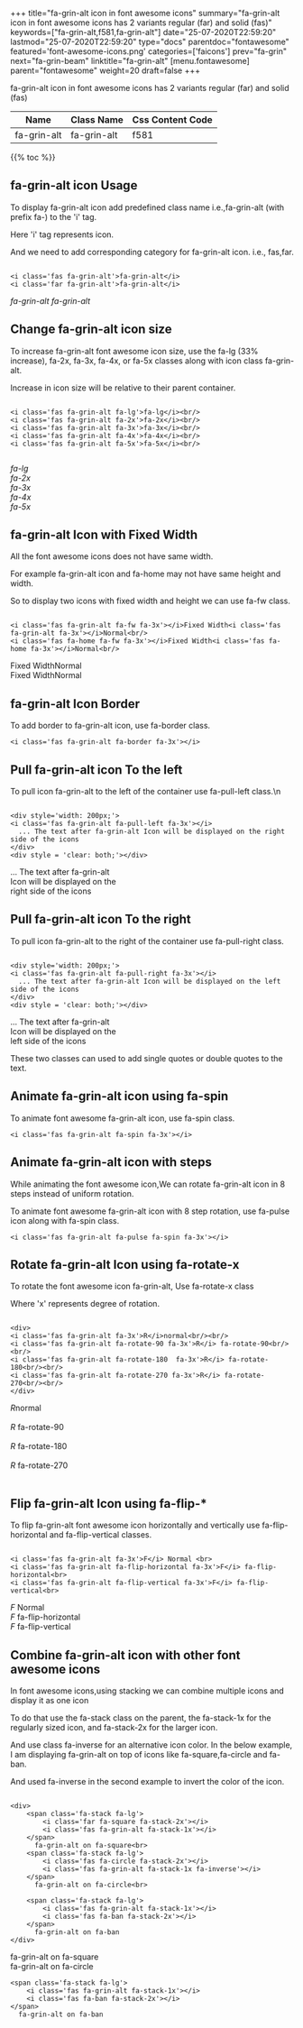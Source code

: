 +++
title="fa-grin-alt icon in font awesome icons"
summary="fa-grin-alt icon in font awesome icons has 2 variants regular (far) and solid (fas)"
keywords=["fa-grin-alt,f581,fa-grin-alt"]
date="25-07-2020T22:59:20"
lastmod="25-07-2020T22:59:20"
type="docs"
parentdoc="fontawesome"
featured='font-awesome-icons.png'
categories=['faicons']
prev="fa-grin"
next="fa-grin-beam"
linktitle="fa-grin-alt"
[menu.fontawesome]
parent="fontawesome"
weight=20
draft=false
+++


fa-grin-alt icon in font awesome icons has 2 variants regular (far) and solid (fas)

<div class='table-responsive'><table class='table'><thead><tr><th>Name</th><th>Class Name</th><th>Css Content Code</th></tr></thead><tbody><tr><td>fa-grin-alt</td><td>fa-grin-alt</td><td>f581</td></tr></tbody></table></div>


{{% toc %}}


## fa-grin-alt icon Usage

To display fa-grin-alt icon add predefined class name i.e.,fa-grin-alt (with prefix fa-) to the 'i' tag.

Here 'i' tag represents icon.

And we need to add corresponding category for fa-grin-alt icon. i.e., fas,far.


```

<i class='fas fa-grin-alt'>fa-grin-alt</i>
<i class='far fa-grin-alt'>fa-grin-alt</i>
```

<i class='fas fa-grin-alt'>fa-grin-alt</i>
<i class='far fa-grin-alt'>fa-grin-alt</i>




## Change fa-grin-alt icon size
To increase fa-grin-alt font awesome icon size, use the fa-lg (33% increase), fa-2x, fa-3x, fa-4x, or fa-5x classes along with icon class fa-grin-alt.

Increase in icon size will be relative to their parent container. 

```

<i class='fas fa-grin-alt fa-lg'>fa-lg</i><br/>
<i class='fas fa-grin-alt fa-2x'>fa-2x</i><br/>
<i class='fas fa-grin-alt fa-3x'>fa-3x</i><br/>
<i class='fas fa-grin-alt fa-4x'>fa-4x</i><br/>
<i class='fas fa-grin-alt fa-5x'>fa-5x</i><br/>
            
```

<i class='fas fa-grin-alt fa-lg'>fa-lg</i><br/>
<i class='fas fa-grin-alt fa-2x'>fa-2x</i><br/>
<i class='fas fa-grin-alt fa-3x'>fa-3x</i><br/>
<i class='fas fa-grin-alt fa-4x'>fa-4x</i><br/>
<i class='fas fa-grin-alt fa-5x'>fa-5x</i><br/>
            



## fa-grin-alt Icon with Fixed Width 

All the font awesome icons does not have same width.

For example fa-grin-alt icon and fa-home may not have same height and width.

So to display two icons with fixed width and height we can use fa-fw class.


```

<i class='fas fa-grin-alt fa-fw fa-3x'></i>Fixed Width<i class='fas fa-grin-alt fa-3x'></i>Normal<br/>
<i class='fas fa-home fa-fw fa-3x'></i>Fixed Width<i class='fas fa-home fa-3x'></i>Normal<br/>
```

<i class='fas fa-grin-alt fa-fw fa-3x'></i>Fixed Width<i class='fas fa-grin-alt fa-3x'></i>Normal<br/>
<i class='fas fa-home fa-fw fa-3x'></i>Fixed Width<i class='fas fa-home fa-3x'></i>Normal<br/>



## fa-grin-alt Icon Border 

To add border to fa-grin-alt icon, use fa-border class.


```
<i class='fas fa-grin-alt fa-border fa-3x'></i>

```
<i class='fas fa-grin-alt fa-border fa-3x'></i>





## Pull fa-grin-alt icon To the left

To pull icon fa-grin-alt to the left of the container use fa-pull-left class.\n

```

<div style='width: 200px;'>
<i class='fas fa-grin-alt fa-pull-left fa-3x'></i>
  ... The text after fa-grin-alt Icon will be displayed on the right side of the icons
</div>
<div style = 'clear: both;'></div>
```

<div style='width: 200px;'>
<i class='fas fa-grin-alt fa-pull-left fa-3x'></i>
  ... The text after fa-grin-alt Icon will be displayed on the right side of the icons
</div>
<div style = 'clear: both;'></div>




## Pull fa-grin-alt icon To the right
To pull icon fa-grin-alt to the right of the container use fa-pull-right class.

```

<div style='width: 200px;'>
<i class='fas fa-grin-alt fa-pull-right fa-3x'></i>
  ... The text after fa-grin-alt Icon will be displayed on the left side of the icons
</div>
<div style = 'clear: both;'></div>
```

<div style='width: 200px;'>
<i class='fas fa-grin-alt fa-pull-right fa-3x'></i>
  ... The text after fa-grin-alt Icon will be displayed on the left side of the icons
</div>
<div style = 'clear: both;'></div>

These two classes can used to add single quotes or double quotes to the text.


## Animate fa-grin-alt icon using fa-spin
To animate font awesome fa-grin-alt icon, use fa-spin class.

```
<i class='fas fa-grin-alt fa-spin fa-3x'></i>
```
<i class='fas fa-grin-alt fa-spin fa-3x'></i>




## Animate fa-grin-alt icon with steps
While animating the font awesome icon,We can rotate fa-grin-alt icon in 8 steps instead of uniform rotation.

To animate font awesome fa-grin-alt icon with 8 step rotation, use fa-pulse icon along with fa-spin class.


```
<i class='fas fa-grin-alt fa-pulse fa-spin fa-3x'></i>

```
<i class='fas fa-grin-alt fa-pulse fa-spin fa-3x'></i>





## Rotate fa-grin-alt Icon using fa-rotate-x
To rotate the font awesome icon fa-grin-alt, Use fa-rotate-x class

Where 'x' represents degree of rotation.


```

<div>
<i class='fas fa-grin-alt fa-3x'>R</i>normal<br/><br/>
<i class='fas fa-grin-alt fa-rotate-90 fa-3x'>R</i> fa-rotate-90<br/><br/> 
<i class='fas fa-grin-alt fa-rotate-180  fa-3x'>R</i> fa-rotate-180<br/><br/> 
<i class='fas fa-grin-alt fa-rotate-270 fa-3x'>R</i> fa-rotate-270<br/><br/>
</div>
```

<div>
<i class='fas fa-grin-alt fa-3x'>R</i>normal<br/><br/>
<i class='fas fa-grin-alt fa-rotate-90 fa-3x'>R</i> fa-rotate-90<br/><br/> 
<i class='fas fa-grin-alt fa-rotate-180  fa-3x'>R</i> fa-rotate-180<br/><br/> 
<i class='fas fa-grin-alt fa-rotate-270 fa-3x'>R</i> fa-rotate-270<br/><br/>
</div>




## Flip fa-grin-alt Icon using fa-flip-*
To flip fa-grin-alt font awesome icon horizontally and vertically use fa-flip-horizontal and fa-flip-vertical classes. 

```

<i class='fas fa-grin-alt fa-3x'>F</i> Normal <br>
<i class='fas fa-grin-alt fa-flip-horizontal fa-3x'>F</i> fa-flip-horizontal<br>
<i class='fas fa-grin-alt fa-flip-vertical fa-3x'>F</i> fa-flip-vertical<br>
```

<i class='fas fa-grin-alt fa-3x'>F</i> Normal <br>
<i class='fas fa-grin-alt fa-flip-horizontal fa-3x'>F</i> fa-flip-horizontal<br>
<i class='fas fa-grin-alt fa-flip-vertical fa-3x'>F</i> fa-flip-vertical<br>




## Combine fa-grin-alt icon with other font awesome icons
In font awesome icons,using stacking we can combine multiple icons and display it as one icon 

To do that use the fa-stack class on the parent, the fa-stack-1x for the regularly sized icon, and fa-stack-2x for the larger icon.

And use class fa-inverse for an alternative icon color. 
In the below example, I am displaying fa-grin-alt on top of icons like fa-square,fa-circle and fa-ban.

And used fa-inverse in the second example to invert the color of the icon.

```

<div>
    <span class='fa-stack fa-lg'>
        <i class='far fa-square fa-stack-2x'></i>
        <i class='fas fa-grin-alt fa-stack-1x'></i>
    </span>
      fa-grin-alt on fa-square<br>
    <span class='fa-stack fa-lg'>
        <i class='fas fa-circle fa-stack-2x'></i>
        <i class='fas fa-grin-alt fa-stack-1x fa-inverse'></i>
    </span>
      fa-grin-alt on fa-circle<br>

    <span class='fa-stack fa-lg'>
        <i class='fas fa-grin-alt fa-stack-1x'></i>
        <i class='fas fa-ban fa-stack-2x'></i>
    </span>
      fa-grin-alt on fa-ban
</div>
```

<div>
    <span class='fa-stack fa-lg'>
        <i class='far fa-square fa-stack-2x'></i>
        <i class='fas fa-grin-alt fa-stack-1x'></i>
    </span>
      fa-grin-alt on fa-square<br>
    <span class='fa-stack fa-lg'>
        <i class='fas fa-circle fa-stack-2x'></i>
        <i class='fas fa-grin-alt fa-stack-1x fa-inverse'></i>
    </span>
      fa-grin-alt on fa-circle<br>

    <span class='fa-stack fa-lg'>
        <i class='fas fa-grin-alt fa-stack-1x'></i>
        <i class='fas fa-ban fa-stack-2x'></i>
    </span>
      fa-grin-alt on fa-ban
</div>






